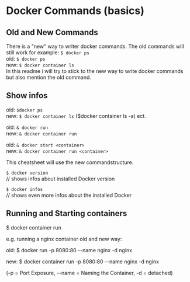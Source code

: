 # Docker Commands (basics)

## Old and New Commands
There is a "new" way to writer docker commands. The old commands will still work for example: `$ docker ps` \
old: `$ docker ps` \
new: `$ docker container ls`\
In this readme i will try to stick to the new way to write docker commands but also mention the old command.

## Show infos
old: `$docker ps`\
new: `$ docker container ls`
    ($docker container ls -a) ect.

old: `& docker run`\
new: `& docker container run`

old: `& docker start <container>`\
new: `& docker container run <container>`

This cheatsheet will use the new commandstructure.


`$ docker version`\
// shows infos about installed Docker version

`$ docker infos`\
// shows even more infos about the installed Docker



## Running and Starting containers
$ docker container run

e.g. running a nginx container old and new way:

old:
$ docker run -p 8080:80 --name nginx -d nginx

new:
$ docker container run -p 8080:80 --name nginx -d nginx

(-p = Port Exposure, --name = Naming the Container, -d = detached)


